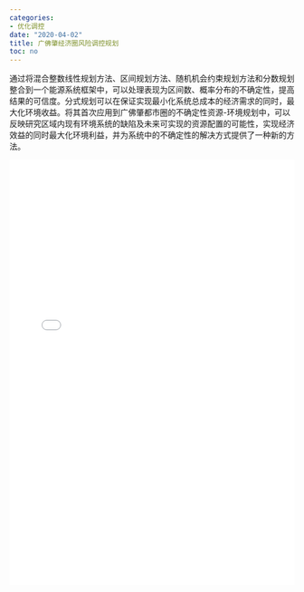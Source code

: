 ```yaml
---
categories:
- 优化调控
date: "2020-04-02"
title: 广佛肇经济圈风险调控规划
toc: no
---
```


通过将混合整数线性规划方法、区间规划方法、随机机会约束规划方法和分数规划整合到一个能源系统框架中，可以处理表现为区间数、概率分布的不确定性，提高结果的可信度。分式规划可以在保证实现最小化系统总成本的经济需求的同时，最大化环境收益。将其首次应用到广佛肇都市圈的不确定性资源-环境规划中，可以反映研究区域内现有环境系统的缺陷及未来可实现的资源配置的可能性，实现经济效益的同时最大化环境利益，并为系统中的不确定性的解决方式提供了一种新的方法。

<embed src="/post/optimize/2.3.6广佛肇经济圈风险调控规划.pdf" type="application/pdf" width="100%" height=750>


